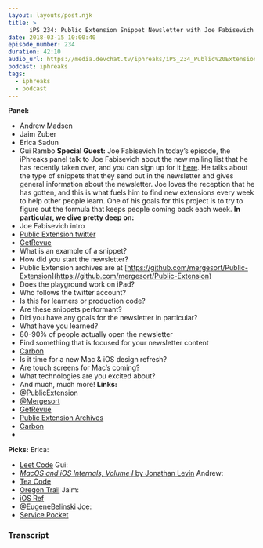 ```yaml
---
layout: layouts/post.njk
title: >
      iPS 234: Public Extension Snippet Newsletter with Joe Fabisevich
date: 2018-03-15 10:00:40
episode_number: 234
duration: 42:10
audio_url: https://media.devchat.tv/iphreaks/iPS_234_Public%20Extension_Snippet_Newsletter_with_Joe_Fabisevich.mp3
podcast: iphreaks
tags: 
  - iphreaks
  - podcast
---
```


 **Panel:**
- Andrew Madsen
- Jaim Zuber
- Erica Sadun
- Gui Rambo
**Special Guest:** Joe Fabisevich In today’s episode, the iPhreaks panel talk to Joe Fabisevich about the new mailing list that he has recently taken over, and you can sign up for it [here](https://www.getrevue.co/). He talks about the type of snippets that they send out in the newsletter and gives general information about the newsletter. Joe loves the reception that he has gotten, and this is what fuels him to find new extensions every week to help other people learn. One of his goals for this project is to try to figure out the formula that keeps people coming back each week. **In particular, we dive pretty deep on:&nbsp;**
- Joe Fabisevich intro
- [Public Extension twitter](https://twitter.com/PublicExtension)
- [GetRevue](https://www.getrevue.co/)
- What is an example of a snippet?
- How did you start the newsletter?
- Public Extension archives are at [https://github.com/mergesort/Public-Extension](https://github.com/mergesort/Public-Extension)
- Does the playground work on iPad?
- Who follows the twitter account?
- Is this for learners or production code?
- Are these snippets performant?
- Did you have any goals for the newsletter in particular?
- What have you learned?
- 80-90% of people actually open the newsletter
- Find something that is focused for your newsletter content
- [Carbon](https://carbon.now.sh/?bg=rgba(171,%2520184,%2520195,%25201)&t=seti&l=auto&ds=true&wc=true&wa=true&pv=48px&ph=32px&ln=false)
- Is it time for a new Mac & iOS design refresh?
- Are touch screens for Mac’s coming?
- What technologies are you excited about?
- And much, much more!
**Links:**
- [@PublicExtension](https://twitter.com/PublicExtension)
- [@Mergesort](https://twitter.com/mergesort?ref_src=twsrc%255Egoogle%257Ctwcamp%255Eserp%257Ctwgr%255Eauthor)
- [GetRevue](https://www.getrevue.co/)
- [Public Extension Archives](https://github.com/mergesort/Public-Extension)
- [Carbon](https://carbon.now.sh/?bg=rgba(171,%2520184,%2520195,%25201)&t=seti&l=auto&ds=true&wc=true&wa=true&pv=48px&ph=32px&ln=false)
- 
**Picks:** Erica:
- [Leet Code](https://leetcode.com/)
Gui:
- [_MacOS and iOS Internals, Volume I_ by Jonathan Levin](https://www.amazon.com/MacOS-iOS-Internals-User-Mode/dp/099105556X/ref=pd_lpo_sbs_14_t_0?_encoding=UTF8&psc=1&refRID=EM0JWHNV364R37S372BR)
Andrew:
- [Tea Code](http://www.apptorium.com/teacode)
- [Oregon Trail](https://www.target.com/p/the-oregon-trail-card-game/-/A-50562794)
Jaim:
- [iOS Ref](https://iosref.com/)
- [@EugeneBelinski](https://twitter.com/eugenebelinski)
Joe:
- [Service Pocket](https://getpocket.com/)


### Transcript


